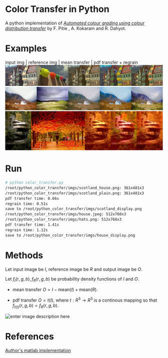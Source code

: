 # Color Transfer in Python

A python implementation of [*Automated colour grading using colour distribution transfer*](http://citeseerx.ist.psu.edu/viewdoc/download?doi=10.1.1.458.7694&rep=rep1&type=pdf) by F. Pitie , A. Kokaram and R. Dahyot.

# Examples
input img | reference img | mean transfer | pdf transfer + regrain
![img](imgs/house_display.png)
![img](imgs/scotland_display.png)
![img](imgs/fallingwater_display.png)

# Run
```bash
# python color_transfer.py 
/root/python_color_transfer/imgs/scotland_house.png: 361x481x3
/root/python_color_transfer/imgs/scotland_plain.png: 361x481x3
pdf transfer time: 0.66s
regrain time: 0.51s
save to /root/python_color_transfer/imgs/scotland_display.png
/root/python_color_transfer/imgs/house.jpeg: 512x768x3
/root/python_color_transfer/imgs/hats.png: 512x768x3
pdf transfer time: 1.41s
regrain time: 1.12s
save to /root/python_color_transfer/imgs/house_display.png
```

# Methods

Let input image be $I$, reference image be $R$ and output image be $O$.

Let $f_I(r, g, b), f_R(r, g, b)$ be probability density functions of $I$ and $O$. 

- mean transfer
$O=I-\textrm{mean}(I)+\textrm{mean}(R)$.

- pdf transfer
$O=t(I)$, where $t: R^3\rightarrow R^3$ is a continous mapping so that $f_{t(I)}(r, g, b) = f_R(r, g, b)$. 

![enter image description here](https://lh3.googleusercontent.com/RzpCKcXkdmOUqXN3SAqYmvm2-SKCrbkNgBWvjLntGZPhJPOyreZDdE3efMlUX00AvkqKOUV-m4ou)


# References
[Author's matlab implementation](https://github.com/frcs/colour-transfer)
